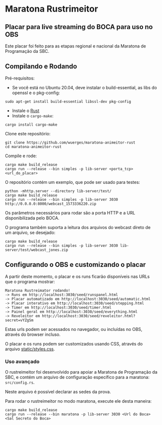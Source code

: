 #  Maratona Rustrimeitor
## Placar para live streaming do BOCA para uso no OBS

Este placar foi feito para as etapas regional e nacional da Maratona de Programação da SBC.

## Compilando e Rodando

Pré-requisitos:

- Se você está no Ubuntu 20.04, deve instalar o build-essential, as libs do openssl e o pkg-config:

```
sudo apt-get install build-essential libssl-dev pkg-config
```

- Instale o [Rust](https://www.rust-lang.org/pt-BR/tools/install)
- Instale o `cargo-make`: 

```
cargo install cargo-make
```

Clone este repositório:

```
git clone https://github.com/wuerges/maratona-animeitor-rust
cd maratona-animeitor-rust
```

Compile e rode:

```
cargo make build_release
cargo run --release --bin simples -p lib-server <porta_tcp> <url_do_placar>
```

O repositório contém um exemplo, que pode ser usado para testes:

```
python -mhttp.server --directory lib-server/test/
cargo make build_release
cargo run --release --bin simples -p lib-server 3030 http://0.0.0.0:8000/webcast_1573336220.zip

```

Os parâmetros necessários para rodar são a porta HTTP e a URL disponibilizada pelo BOCA.

O programa também suporta a leitura dos arquivos do webcast direto de um arquivo, se desejado:

```
cargo make build_release 
cargo run --release --bin simples -p lib-server 3030 lib-server/test/webcast_jones.zip
```

## Configurando o OBS e customizando o placar

A partir deste momento, o placar e os runs ficarão disponíveis nas URLs que o programa mostrar:

```
Maratona Rustreimator rodando!
-> Runs em http://localhost:3030/seed/runspanel.html
-> Placar automatizado em http://localhost:3030/seed/automatic.html
-> Placar interativo em http://localhost:3030/seed/stepping.html
-> Timer em http://localhost:3030/seed/timer.html
-> Painel geral em http://localhost:3030/seed/everything.html
-> Reveleitor em http://localhost:3030/seed/reveleitor.html?secret=vYZgSm
```

Estas urls podem ser acessados no navegador, ou incluídas no OBS, através do browser incluso.

O placar e os runs podem ser customizados usando CSS, através do arquivo [static/styles.css](lib-server/static/styles.css). 





### Uso avançado

O rustreimeitor foi desenvolvido para apoiar a Maratona de Programação da SBC, 
e contém um arquivo de configuração específico para a maratona: `src/config.rs`.

Neste arquivo é possível declarar as sedes da prova.

Para rodar o rustreimeitor no modo maratona, execute ele desta maneira:

```
cargo make build_release 
cargo run --release --bin maratona -p lib-server 3030 <Url do Boca> <Sal Secreto do Boca>
```